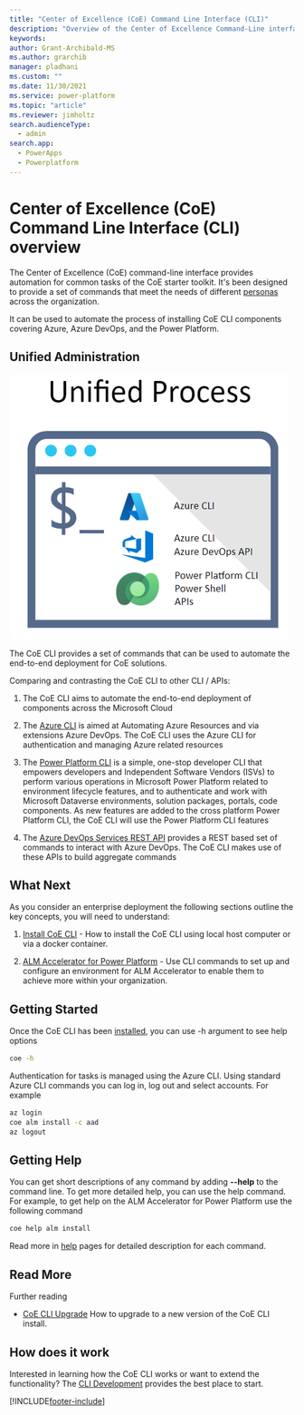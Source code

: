 ```yaml
---
title: "Center of Excellence (CoE) Command Line Interface (CLI)"
description: "Overview of the Center of Excellence Command-Line interface and how it automates the setup and administrator of common tasks"
keywords: 
author: Grant-Archibald-MS
ms.author: grarchib
manager: pladhani
ms.custom: ""
ms.date: 11/30/2021
ms.service: power-platform
ms.topic: "article"
ms.reviewer: jimholtz
search.audienceType: 
  - admin
search.app: 
  - PowerApps
  - Powerplatform
---
```


# Center of Excellence (CoE) Command Line Interface (CLI) overview

The Center of Excellence (CoE) command-line interface provides automation for common tasks of the CoE starter toolkit. It's been designed to provide a set of commands that meet the needs of different [personas](./alm/personas.md) across the organization.

It can be used to automate the process of installing CoE CLI components covering Azure, Azure DevOps, and the Power Platform.

## Unified Administration

![CLI Unified Process](./media/cli-unified-process.png)

The CoE CLI provides a set of commands that can be used to automate the end-to-end deployment for CoE solutions.

Comparing and contrasting the CoE CLI to other CLI / APIs:

1. The CoE CLI aims to automate the end-to-end deployment of components across the Microsoft Cloud

1. The [Azure CLI](/cli/azure/) is aimed at Automating Azure Resources and via extensions Azure DevOps. The CoE CLI uses the Azure CLI for authentication and managing Azure related resources

1. The [Power Platform CLI](/powerapps/developer/data-platform/powerapps-cli) is a simple, one-stop developer CLI that empowers developers and Independent Software Vendors (ISVs) to perform various operations in Microsoft Power Platform related to environment lifecycle features, and to authenticate and work with Microsoft Dataverse environments, solution packages, portals, code components. As new features are added to the cross platform Power Platform CLI, the CoE CLI will use the Power Platform CLI features

1. The [Azure DevOps Services REST API](/rest/api/azure/devops/) provides a REST based set of commands to interact with Azure DevOps. The CoE CLI makes use of these APIs to build aggregate commands

## What Next

As you consider an enterprise deployment the following sections outline the key concepts, you will need to understand:

1. [Install CoE CLI](./install.md) - How to install the CoE CLI using local host computer or via a docker container.

1. [ALM Accelerator for Power Platform](./alm/overview.md) - Use CLI commands to set up and configure an environment for ALM Accelerator to enable them to achieve more within your organization.

## Getting Started

Once the CoE CLI has been [installed](./install.md), you can use -h argument to see help options

```bash
coe -h
```

Authentication for tasks is managed using the Azure CLI. Using standard Azure CLI commands you can log in, log out and select accounts. For example

```bash
az login
coe alm install -c aad
az logout
```

## Getting Help

You can get short descriptions of any command by adding **--help** to the command line. To get more detailed help, you can use the help command. For example, to get help on the ALM Accelerator for Power Platform use the following command

```bash
coe help alm install
```

Read more in [help](https://github.com/microsoft/coe-starter-kit/tree/main/coe-cli/docs/help/overview.md) pages for detailed description for each command.

## Read More

Further reading

- [CoE CLI Upgrade](./upgrade.md) How to upgrade to a new version of the CoE CLI install.

## How does it work

Interested in learning how the CoE CLI works or want to extend the functionality? The [CLI Development](./cli-development/overview.md) provides the best place to start.

[!INCLUDE[footer-include](../../../includes/footer-banner.md)]

